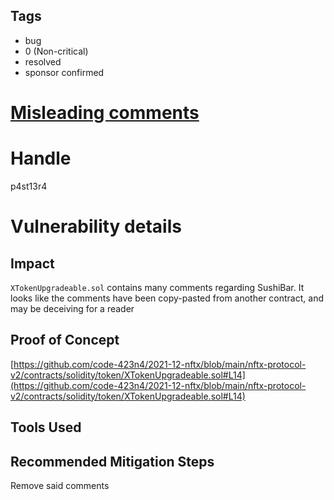 ## Tags

- bug
- 0 (Non-critical)
- resolved
- sponsor confirmed

# [Misleading comments](https://github.com/code-423n4/2021-12-nftx-findings/issues/109) 

# Handle

p4st13r4


# Vulnerability details

## Impact

`XTokenUpgradeable.sol` contains many comments regarding SushiBar. It looks like the comments have been copy-pasted from another contract, and may be deceiving for a reader

## Proof of Concept

[https://github.com/code-423n4/2021-12-nftx/blob/main/nftx-protocol-v2/contracts/solidity/token/XTokenUpgradeable.sol#L14](https://github.com/code-423n4/2021-12-nftx/blob/main/nftx-protocol-v2/contracts/solidity/token/XTokenUpgradeable.sol#L14)

## Tools Used

## Recommended Mitigation Steps

Remove said comments

